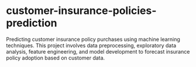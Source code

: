 # customer-insurance-policies-prediction
Predicting customer insurance policy purchases using machine learning techniques. This project involves data preprocessing, exploratory data analysis, feature engineering, and model development to forecast insurance policy adoption based on customer data.
